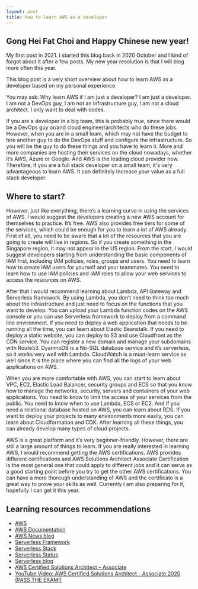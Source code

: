```yaml
---
layout: post
title: How to learn AWS as a developer
---
```


## Gong Hei Fat Choi and Happy Chinese new year! ##

My first post in 2021. I started this blog back in 2020 October and I kind of forgot about it after a few posts. My new year resolution is that I will blog more often this year.

This blog post is a very short overview about how to learn AWS as a developer based on my personal experience.

You may ask: Why learn AWS if I am just a developer? I am just a developer. I am not a DevOps guy, I am not an infrastructure guy, I am not a cloud architect. I only want to deal with codes.

If you are a developer in a big team, this is probably true, since there would be a DevOps guy or/and cloud engineer/architects who do these jobs. However, when you are in a small team, which may not have the budget to hire another guy to do the DevOps stuff and configure the infrastructure. So you will be the guy to do these things and you have to learn it. More and more companies are hosting their services on the cloud nowadays, whether it’s AWS, Azure or Google. And AWS is the leading cloud provider now. Therefore, if you are a full stack developer on a small team, it's very advantageous to learn AWS. It can definitely increase your value as a full stack developer.

## Where to start? ##

However, just like everything, there’s a learning curve in using the services of AWS. I would suggest the developers creating a new AWS account for themselves to practice. It’s free. AWS also provides free tiers for some of the services, which could be enough for you to learn a lot of AWS already. First of all, you need to be aware that a lot of the resources that you are going to create will live in regions. So if you create something in the Singapore region, it may not appear in the US region. From the start, I would suggest developers starting from understanding the basic components of IAM first, including IAM policies, roles, groups and users. You need to learn how to create IAM users for yourself and your teammates. You need to learn how to use IAM policies and IAM roles to allow your web services to access the resources on AWS.

After that I would recommend learning about Lambda, API Gateway and Serverless framework. By using Lambda, you don’t need to think too much about the infrastructure and just need to focus on the functions that you want to develop. You can upload your Lambda function codes on the AWS console or you can use Serverless framework to deploy from a command line environment. If you need to deploy a web application that needs to be running all the time, you can learn about Elastic Beanstalk. If you need to deploy a static website, you can deploy to S3 and use Cloudfront as the CDN service. You can register a new domain and manage your subdomains with Route53. DyanmoDB is a No-SQL database service and it’s serverless, so it works very well with Lambda. CloudWatch is a must-learn service as well since it is the place where you can find all the logs of your web applications on AWS.

When you are more comfortable with AWS, you can start to learn about VPC, EC2, Elastic Load Balancer, security groups and ECS so that you know how to manage the networks, security, servers and containers of your web applications. You need to know to limit the access of your services from the public. You need to know when to use Lambda, ECS or EC2. And if you need a relational database hosted on AWS, you can learn about RDS. If you want to deploy your projects to many environments more easily, you can learn about Cloudformation and CDK. After learning all these things, you can already develop many types of cloud projects.

AWS is a great platform and it’s very beginner-friendly. However, there are still a large amount of things to learn. If you are really interested in learning AWS, I would recommend getting the AWS certifications. AWS provides different certifications and AWS Solutions Architect Associate Certification is the most general one that could apply to different jobs and it can serve as a good starting point before you try to get the other AWS certifications. You can have a more thorough understanding of AWS and the certificate is a great way to prove your skills as well. Currently I am also preparing for it, hopefully I can get it this year.

## Learning resources recommendations ##

- [AWS](https://aws.amazon.com)
- [AWS Documentation](https://docs.aws.amazon.com/)
- [AWS News blog](https://aws.amazon.com/blogs/aws/)
- [Serverless Framework](https://www.serverless.com)
- [Serverless Stack](https://serverless-stack.com/)
- [Serverless Status](https://serverless.email/)
- [Serverless blog](https://www.serverless.com/blog)
- [AWS Certified Solutions Architect – Associate](https://aws.amazon.com/certification/-certified-solutions-architect-associate/)
- [YouTube Video: AWS Certified Solutions Architect - Associate 2020 (PASS THE EXAM!)](https://www.youtube.com/watch?v=Ia-UEYYR44s&t=20s)